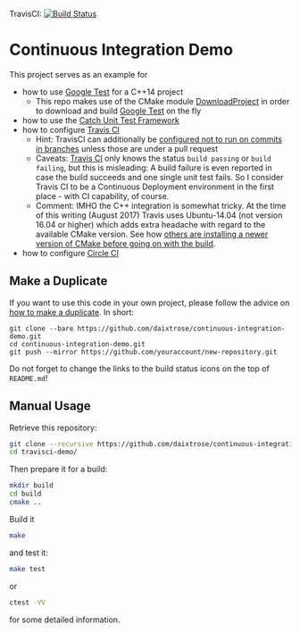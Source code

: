 TravisCI: [![Build Status](https://travis-ci.org/daixtrose/continuous-integration-demo.svg?branch=master)](https://travis-ci.org/daixtrose/continuous-integration-demo)

# Continuous Integration Demo

This project serves as an example for
- how to use [Google Test](https://github.com/google/googletest) for a C++14 project 
  - This repo makes use of the CMake module [DownloadProject](https://github.com/Crascit/DownloadProject) in order to download and build [Google Test](https://github.com/google/googletest) on the fly 
- how to use the [Catch Unit Test Framework](https://github.com/philsquared/Catch)
- how to configure [Travis CI](https://travis-ci.org/)
  - Hint: TravisCI can additionally be [configured not to run on commits in branches](https://stackoverflow.com/questions/31882306/how-to-configure-travis-ci-to-build-pull-requests-merges-to-master-w-o-redunda) unless those are under a pull request
  - Caveats: [Travis CI](https://travis-ci.org/) only knows the status `build passing` or `build failing`, but this is misleading: A build failure is even reported in case the build succeeds and one single unit test fails. So I consider Travis CI to be a Continuous Deployment environment in the first place - with CI capability, of course. 
  - Comment: IMHO the C++ integration is somewhat tricky. At the time of this writing (August 2017) Travis uses Ubuntu-14.04 (not version 16.04 or higher) which adds extra headache with regard to the available CMake version. See how [others are installing a newer version of CMake before going on with the build](https://github.com/ericniebler/range-v3/blob/ce82f561d7dd7ed7286eee6135ca14ca9ed2375d/.travis.yml#L234). 
- how to configure [Circle CI](https://circleci.com/)

## Make a Duplicate

If you want to use this code in your own project, please follow the advice on [how to make a duplicate](https://help.github.com/articles/duplicating-a-repository/). In short:

```
git clone --bare https://github.com/daixtrose/continuous-integration-demo.git
cd continuous-integration-demo.git
git push --mirror https://github.com/youraccount/new-repository.git
```

Do not forget to change the links to the build status icons on the top of `README.md`!

## Manual Usage 

Retrieve this repository:

```bash
git clone --recursive https://github.com/daixtrose/continuous-integration-demo
cd travisci-demo/
``` 

Then prepare it for a build:
```bash
mkdir build
cd build
cmake ..
```

Build it 

```bash
make
```

and test it:
```bash
make test
```
or
```bash
ctest -VV
```
for some detailed information.
